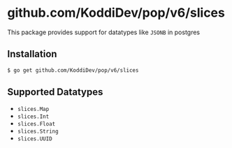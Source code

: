 # github.com/KoddiDev/pop/v6/slices

This package provides support for datatypes like `JSONB` in postgres

## Installation

``` bash
$ go get github.com/KoddiDev/pop/v6/slices
```

## Supported Datatypes

* `slices.Map` 
* `slices.Int` 
* `slices.Float` 
* `slices.String`
* `slices.UUID`